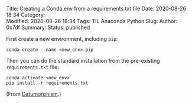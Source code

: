 Title: Creating a Conda env from a requirements.txt file
Date: 2020-08-26 18:34
Category:  
Modified: 2020-08-26 18:34
Tags: TIL Anaconda Python
Slug: 
Author: 0x7df
Summary: 
Status: published

First create a new environment, including `pip`:

```
conda create --name <new_env> pip
```

Then you can do the standard installation from the pre-existing
`requirements.txt` file:

```
conda activate <new_env>
pip install -r requirements.txt
```

(From [Datumorphism](http://datumorphism.com/til/programming/python/python-anaconda-install-requirements).)
